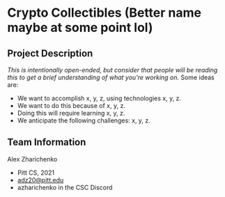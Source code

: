 # Crypto Collectibles (Better name maybe at some point lol)

## Project Description
*This is intentionally open-ended, but consider that people will be reading this to get a brief understanding of what you're working on.* Some ideas are:
* We want to accomplish x, y, z, using technologies x, y, z.
* We want to do this because of x, y, z.
* Doing this will require learning x, y, z.
* We anticipate the following challenges: x, y, z.

## Team Information
Alex Zharichenko
* Pitt CS, 2021
* adz20@pitt.edu
* azharichenko in the CSC Discord

